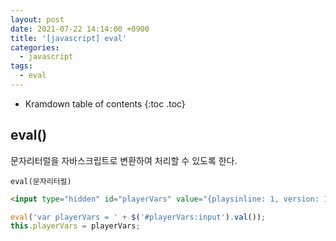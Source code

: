 ```yaml
---
layout: post
date: 2021-07-22 14:14:00 +0900
title: '[javascript] eval'
categories:
  - javascript
tags:
  - eval
---
```


* Kramdown table of contents
{:toc .toc}

## eval()

문자리터럴을 자바스크립트로 변환하여 처리할 수 있도록 한다.

`eval(문자리터럴)`


```html
<input type="hidden" id="playerVars" value="{playsinline: 1, version: 1, loop: 0, autoplay: 0, controls: 1, modestbranding: 1, fs: 0, rel: 0 }"/>
```


```js
eval('var playerVars = ' + $('#playerVars:input').val());
this.playerVars = playerVars;
```
